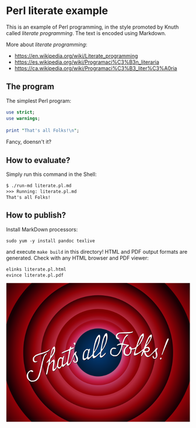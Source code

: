 # Perl literate example

This is an example of Perl programming, in the style promoted by Knuth called
_literate programming_.  The text is encoded using Markdown.

More about _literate programming_:

* <https://en.wikipedia.org/wiki/Literate_programming>
* <https://es.wikipedia.org/wiki/Programaci%C3%B3n_literaria>
* <https://ca.wikipedia.org/wiki/Programaci%C3%B3_liter%C3%A0ria>

## The program

The simplest Perl program:

```perl
use strict;
use warnings;

print "That's all Folks!\n";
```

Fancy, doensn't it?

## How to evaluate?

Simply run this command in the Shell:

    $ ./run-md literate.pl.md 
    >>> Running: literate.pl.md
    That's all Folks!

## How to publish?

Install MarkDown processors:

    sudo yum -y install pandoc texlive

and execute `make build` in this directory!  HTML and PDF output formats are
generated. Check with any HTML browser and PDF viewer:

	elinks literate.pl.html
	evince literate.pl.pdf

![That's all Folks!](Thats_all_folks.png)

<!--
vim:ai:et:sw=4:ts=4:syntax=markdown
-->
